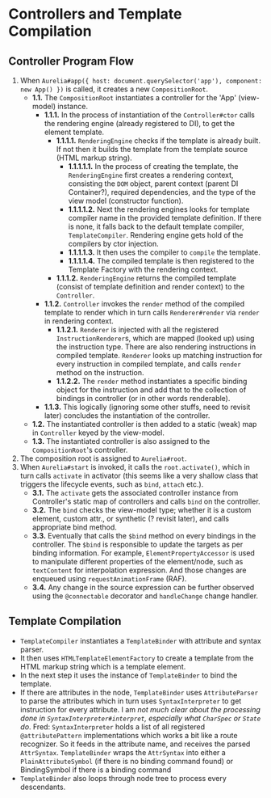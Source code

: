 # Controllers and Template Compilation

## Controller Program Flow

1. When `Aurelia#app({ host: document.querySelector('app'), component: new App() })` is called, it creates a new `CompositionRoot`.
    * **1.1.** The `CompositionRoot` instantiates a controller for the 'App' (view-model) instance.
      * **1.1.1.** In the process of instantiation of the `Controller#ctor` calls the rendering engine (already registered to DI), to get the element template.
        * **1.1.1.1.** `RenderingEngine` checks if the template is already built. If not then it builds the template from the template source (HTML markup string).
          * **1.1.1.1.1.** In the process of creating the template, the `RenderingEngine` first creates a rendering context, consisting the `DOM` object, parent context (parent DI Container?), required dependencies, and the type of the view model (constructor function).
          * **1.1.1.1.2.** Next the rendering engines looks for template compiler name in the provided template definition. If there is none, it falls back to the default template compiler, `TemplateCompiler`. Rendering engine gets hold of the compilers by ctor injection.
          * **1.1.1.1.3.** It then uses the compiler to `compile` the template.
          * **1.1.1.1.4.** The compiled template is then registered to the Template Factory with the rendering context.
        * **1.1.1.2.** `RenderingEngine` returns the compiled template (consist of template definition and render context) to the `Controller`.
      * **1.1.2.** `Controller` invokes the `render` method of the compiled template to render which in turn calls `Renderer#render` via `render` in rendering context.
        * **1.1.2.1.** `Renderer` is injected with all the registered `InstructionRenderer`s, which are mapped (looked up) using the instruction type. There are also rendering instructions in compiled template. `Renderer` looks up matching instruction for every instruction in compiled template, and calls `render` method on the instruction.
        * **1.1.2.2.** The `render` method instantiates a specific binding object for the instruction and add that to the collection of bindings in controller (or in other words renderable).
      * **1.1.3.** This logically (ignoring some other stuffs, need to revisit later) concludes the instantiation of the controller.
    * **1.2.** The instantiated controller is then added to a static (weak) map in `Controller` keyed by the view-model.
    * **1.3.** The instantiated controller is also assigned to the `CompositionRoot`'s controller.
2. The composition root is assigned to `Aurelia#root`.
3. When `Aurelia#start` is invoked, it calls the `root.activate()`, which in turn calls `activate` in activator (this seems like a very shallow class that triggers the lifecycle events, such as `bind`, `attach` etc.).
    * **3.1.** The `activate` gets the associated controller instance from Controller's static map of controllers and calls `bind` on the controller.
    * **3.2.** The `bind` checks the view-model type; whether it is a custom element, custom attr., or synthetic (? revisit later), and calls appropriate bind method.
    * **3.3.** Eventually that calls the `$bind` method on every bindings in the controller. The `$bind` is responsible to update the targets as per binding information. For example, `ElementPropertyAccessor` is used to manipulate different properties of the element/node, such as `textContent` for interpolation expression. And those changes are enqueued using `requestAnimationFrame` (RAF).
    * **3.4.** Any change in the source expression can be further observed using the `@connectable` decorator and `handleChange` change handler.

## Template Compilation

* `TemplateCompiler` instantiates a `TemplateBinder` with attribute and syntax parser.
* It then uses `HTMLTemplateElementFactory` to create a template from the HTML markup string which is a template element.
* In the next step it uses the instance of `TemplateBinder` to bind the template.
* If there are attributes in the node, `TemplateBinder` uses `AttributeParser` to parse the attributes which in turn uses `SyntaxInterpreter` to get instruction for every attribute. I am *not much clear about the processing done in `SyntaxInterpreter#interpret`, especially what `CharSpec` or `State` do*. Fred: `SyntaxInterpreter` holds a list of all registered `@attributePattern` implementations which works a bit like a route recognizer. So it feeds in the attribute name, and receives the parsed `AttrSyntax`. `TemplateBinder` wraps the `AttrSyntax` into either a `PlainAttributeSymbol` (if there is no binding command found) or BindingSymbol if there is a binding command
* `TemplateBinder` also loops through node tree to process every descendants.
